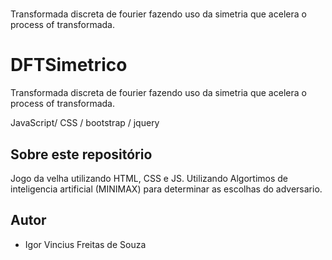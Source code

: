 # 
Transformada discreta de fourier fazendo uso da simetria que acelera o process of transformada.
# DFTSimetrico
Transformada discreta de fourier fazendo uso da simetria que acelera o process of transformada.


JavaScript/ CSS /  bootstrap / jquery
## Sobre este repositório

Jogo da velha utilizando HTML, CSS e JS. Utilizando Algortimos de inteligencia artificial (MINIMAX) para determinar as escolhas do adversario.

## Autor

* Igor Vincius Freitas de Souza
